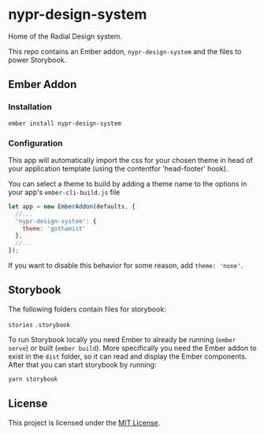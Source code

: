 

nypr-design-system
==============================================================================

Home of the Radial Design system.

This repo contains an Ember addon, `nypr-design-system` and the files to 
power Storybook.



## Ember Addon


### Installation
```
ember install nypr-design-system
```

### Configuration
This app will automatically import the css for your chosen theme in head of your application template (using the contentfor 'head-footer' hook).

You can select a theme to build by adding a theme name to the options in your app's `ember-cli-build.js` file

```js
let app = new EmberAddon(defaults, {
  //...
  'nypr-design-system': {
    theme: 'gothamist'
  },
  //...
});
```

If you want to disable this behavior for some reason, add `theme: 'none'`.

## Storybook
The following folders contain files for storybook:

`stories`
`.storybook`

To run Storybook locally you need Ember to already be running (`ember serve`) or built (`ember build`). More specifically you need the Ember addon to exist in the `dist` folder, so it can read and display the Ember components. After that you can start storybook by running:

```bash
yarn storybook
```

## License

This project is licensed under the [MIT License](LICENSE.md).
